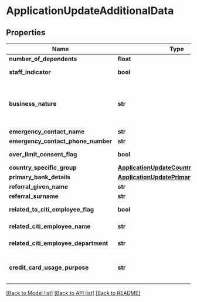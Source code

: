 # ApplicationUpdateAdditionalData

## Properties
Name | Type | Description | Notes
------------ | ------------- | ------------- | -------------
**number_of_dependents** | **float** | Number of dependants | [optional] 
**staff_indicator** | **bool** | Flag to indicates if applicant is a Citi Staff. Valid values: true and false | [optional] 
**business_nature** | **str** | Business nature of the applicant. This is a reference data data field. Please use /v1/apac/utilities/referenceData/{businessNature} resource to get valid value of this field with description. You can use businessNature field name as the referenceCode parameter to retrieve the values. | [optional] 
**emergency_contact_name** | **str** | Emergency Contact Name | [optional] 
**emergency_contact_phone_number** | **str** | Emergency Contact Number. | [optional] 
**over_limit_consent_flag** | **bool** | Customer Consent on spending more than the limit assigned to him. Valid values: true and false | [optional] 
**country_specific_group** | [**ApplicationUpdateCountrySpecificGroup**](ApplicationUpdateCountrySpecificGroup.md) |  | [optional] 
**primary_bank_details** | [**ApplicationUpdatePrimaryBankDetails**](ApplicationUpdatePrimaryBankDetails.md) |  | [optional] 
**referral_given_name** | **str** | Referral First Name. | [optional] 
**referral_surname** | **str** | Referral Surname/Last Name. | [optional] 
**related_to_citi_employee_flag** | **bool** | Self declaration if applicant has any relation with citi bank employee. Valid values: true and false | [optional] 
**related_citi_employee_name** | **str** | Name of the citi employee if applicant has any relation with citi bank employee. | [optional] 
**related_citi_employee_department** | **str** | Department of citi employee if applicant has any relation with citi bank employee. | [optional] 
**credit_card_usage_purpose** | **str** | Indicates applicants usage of credit card whether it is for personal or business.Please use /v1/apac/utilities/referenceData/{creditCardUsagePurpose} resource to get valid value of this field with description. | [optional] 

[[Back to Model list]](../README.md#documentation-for-models) [[Back to API list]](../README.md#documentation-for-api-endpoints) [[Back to README]](../README.md)

